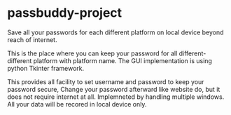 # passbuddy-project
Save all your passwords for each different platform on local device beyond reach of internet.

This is the place where you can keep your password for all different-different platform with platform name. The GUI implementation is using python Tkinter framework.

This provides all facility to set username and password to keep your password secure, Change your password afterward like website do, but it does not require internet at all. Implemneted by handling multiple windows.
All your data will be recored in local device only.
